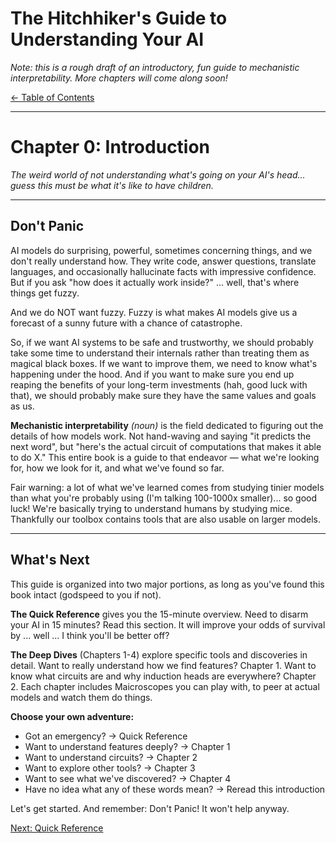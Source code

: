 # The Hitchhiker's Guide to Understanding Your AI

_Note: this is a rough draft of an introductory, fun guide to mechanistic interpretability. More chapters will come along soon!_

<div class="toc-breadcrumb">
  <a href="../">← Table of Contents</a>
</div>

---

# Chapter 0: Introduction

_The weird world of not understanding what's going on your AI's head... guess this must be what it's like to have children._

---

## Don't Panic

AI models do surprising, powerful, sometimes concerning things, and we don't really understand how. They write code, answer questions, translate languages, and occasionally hallucinate facts with impressive confidence. But if you ask "how does it actually work inside?" ... well, that's where things get fuzzy.

And we do NOT want fuzzy. Fuzzy is what makes AI models give us a forecast of a sunny future with a chance of catastrophe.

So, if we want AI systems to be safe and trustworthy, we should probably take some time to understand their internals rather than treating them as magical black boxes. If we want to improve them, we need to know what's happening under the hood. And if you want to make sure you end up reaping the benefits of your long-term investments (hah, good luck with that), we should probably make sure they have the same values and goals as us.

**Mechanistic interpretability** _(noun)_ is the field dedicated to figuring out the details of how models work. Not hand-waving and saying "it predicts the next word", but "here's the actual circuit of computations that makes it able to do X." This entire book is a guide to that endeavor — what we're looking for, how we look for it, and what we've found so far.

Fair warning: a lot of what we've learned comes from studying tinier models than what you're probably using (I'm talking 100-1000x smaller)... so good luck! We're basically trying to understand humans by studying mice. Thankfully our toolbox contains tools that are also usable on larger models.

---

## What's Next

This guide is organized into two major portions, as long as you've found this book intact (godspeed to you if not).

**The Quick Reference** gives you the 15-minute overview. Need to disarm your AI in 15 minutes? Read this section. It will improve your odds of survival by ... well ... I think you'll be better off?

**The Deep Dives** (Chapters 1-4) explore specific tools and discoveries in detail. Want to really understand how we find features? Chapter 1. Want to know what circuits are and why induction heads are everywhere? Chapter 2. Each chapter includes Maicroscopes you can play with, to peer at actual models and watch them do things.

**Choose your own adventure:**

- Got an emergency? → Quick Reference
- Want to understand features deeply? → Chapter 1
- Want to understand circuits? → Chapter 2
- Want to explore other tools? → Chapter 3
- Want to see what we've discovered? → Chapter 4
- Have no idea what any of these words mean? → Reread this introduction

Let's get started. And remember: Don't Panic! It won't help anyway.

<div class="chapter-nav">
  <span></span>
  <a href="../quick-reference/" class="next-chapter">Next: Quick Reference</a>
</div>
